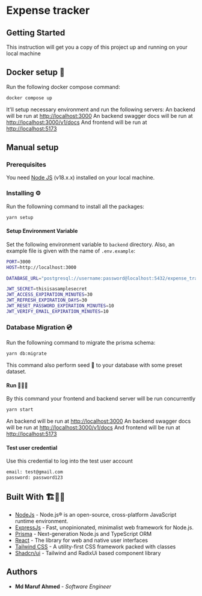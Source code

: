 # Expense tracker

<!-- ### [Demo](https://dpdms.up.railway.app/) -->

<!-- Demo credential

```
email: maruffamd@gmail.com
password: 123456
``` -->

## Getting Started

This instruction will get you a copy of this project up and running on your local machine

## Docker setup 🐳

Run the following docker compose command:

```sh
docker compose up
```

It'll setup necessary environment and run the following servers:
An backend will be run at <http://localhost:3000>
An backend swagger docs will be run at <http://localhost:3000/v1/docs>
And frontend will be run at <http://localhost:5173>


## Manual setup

### Prerequisites

You need [Node JS](https://nodejs.org) (v18.x.x) installed on your local machine.

### Installing ⚙️

Run the followning command to install all the packages:

```sh
yarn setup
```

#### Setup Environment Variable

Set the following environment variable to `backend` directory. Also, an example file is given with the name of `.env.example`:

```sh
PORT=3000
HOST=http://localhost:3000

DATABASE_URL="postgresql://username:password@localhost:5432/expense_tracker"

JWT_SECRET=thisisasamplesecret
JWT_ACCESS_EXPIRATION_MINUTES=30
JWT_REFRESH_EXPIRATION_DAYS=30
JWT_RESET_PASSWORD_EXPIRATION_MINUTES=10
JWT_VERIFY_EMAIL_EXPIRATION_MINUTES=10
```

### Database Migration 💿

Run the followning command to migrate the prisma schema:

```sh
yarn db:migrate
```

This command also perform seed 🌱 to your database with some preset dataset.

<!-- #### Seed Database (optional) 🌱

Run the following command to seed your database with some preset dataset.

```sh
cd backend
yarn seed
``` -->

#### Run 🏃🏻‍♂️

By this command your frontend and backend server will be run concurrently

```sh
yarn start
```

An backend will be run at <http://localhost:3000>
An backend swagger docs will be run at <http://localhost:3000/v1/docs>
And frontend will be run at <http://localhost:5173>

#### Test user credential

Use this credential to log into the test user account

```sh
email: test@gmail.com
password: password123
```

## Built With 🏗️👷🏻

- [NodeJs](https://nodejs.org/en/) - Node.js® is an open-source, cross-platform JavaScript runtime environment.
- [ExpressJs](https://expressjs.com) - Fast, unopinionated, minimalist web framework for Node.js.
- [Prisma](https://nestjs.com/) - Next-generation Node.js and TypeScript ORM
- [React](https://react.dev) - The library for web and native user interfaces
- [Tailwind CSS](https://tailwindcss.com/) - A utility-first CSS framework packed with classes
- [Shadcn/ui](https://ui.shadcn.com) - Tailwind and RadixUi based component library

## Authors

- **Md Maruf Ahmed** - _Software Engineer_
